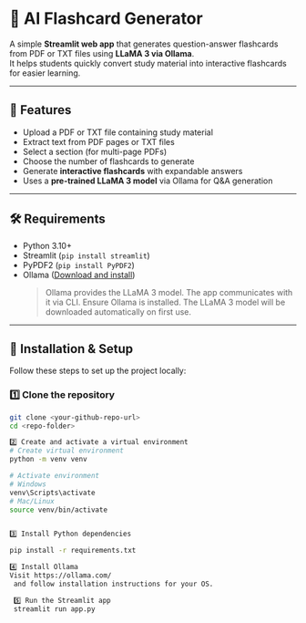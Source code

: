 # 🧠 AI Flashcard Generator

A simple **Streamlit web app** that generates question-answer flashcards from PDF or TXT files using **LLaMA 3 via Ollama**.  
It helps students quickly convert study material into interactive flashcards for easier learning.

---

## 📌 Features

- Upload a PDF or TXT file containing study material
- Extract text from PDF pages or TXT files
- Select a section (for multi-page PDFs)
- Choose the number of flashcards to generate
- Generate **interactive flashcards** with expandable answers
- Uses a **pre-trained LLaMA 3 model** via Ollama for Q&A generation

---

## 🛠 Requirements

- Python 3.10+
- Streamlit (`pip install streamlit`)
- PyPDF2 (`pip install PyPDF2`)
- Ollama ([Download and install](https://ollama.com/))  
  > Ollama provides the LLaMA 3 model. The app communicates with it via CLI.
  Ensure Ollama is installed. The LLaMA 3 model will be downloaded automatically on first use.

---

## 💾 Installation & Setup

Follow these steps to set up the project locally:

### 1️⃣ Clone the repository

```bash
git clone <your-github-repo-url>
cd <repo-folder>

2️⃣ Create and activate a virtual environment
# Create virtual environment
python -m venv venv

# Activate environment
# Windows
venv\Scripts\activate
# Mac/Linux
source venv/bin/activate


3️⃣ Install Python dependencies

pip install -r requirements.txt

4️⃣ Install Ollama
Visit https://ollama.com/
 and follow installation instructions for your OS.

 5️⃣ Run the Streamlit app
 streamlit run app.py


